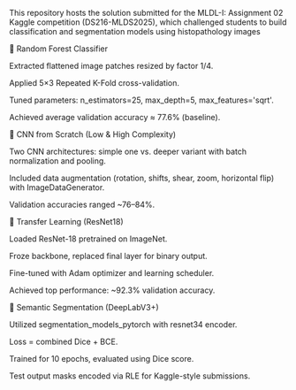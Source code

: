 This repository hosts the solution submitted for the MLDL-I: Assignment 02 Kaggle competition (DS216-MLDS2025), which challenged students to build classification and segmentation models using histopathology images

🔹 Random Forest Classifier

Extracted flattened image patches resized by factor 1/4.

Applied 5×3 Repeated K-Fold cross-validation.

Tuned parameters: n_estimators=25, max_depth=5, max_features='sqrt'.

Achieved average validation accuracy ≈ 77.6% (baseline).

🔹 CNN from Scratch (Low & High Complexity)

Two CNN architectures: simple one vs. deeper variant with batch normalization and pooling.

Included data augmentation (rotation, shifts, shear, zoom, horizontal flip) with ImageDataGenerator.

Validation accuracies ranged ~76–84%.

🔹 Transfer Learning (ResNet18)

Loaded ResNet-18 pretrained on ImageNet.

Froze backbone, replaced final layer for binary output.

Fine-tuned with Adam optimizer and learning scheduler.

Achieved top performance: ~92.3% validation accuracy.

🔹 Semantic Segmentation (DeepLabV3+)

Utilized segmentation_models_pytorch with resnet34 encoder.

Loss = combined Dice + BCE.

Trained for 10 epochs, evaluated using Dice score.

Test output masks encoded via RLE for Kaggle-style submissions.
